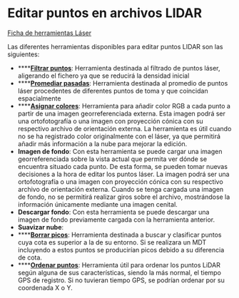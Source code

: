 # Editar puntos en archivos LIDAR

[Ficha de herramientas Láser](./)

Las diferentes herramientas disponibles para editar puntos LIDAR son las siguientes:

* \*\*\*\*[**Filtrar puntos**](../../modulo-laser/editar/filtrar-puntos.md): Herramienta destinada al filtrado de puntos láser, aligerando el fichero ya que se reducirá la densidad inicial
* \*\*\*\*[**Promediar pasadas**](../../modulo-laser/editar/promediar-pasadas.md): Herramienta destinada al promedio de puntos láser procedentes de diferentes puntos de toma y que coincidan espacialmente
* \*\*\*\*[**Asignar colores**](../../modulo-laser/editar/asignar-color-rgb-a-puntos.md): Herramienta para añadir color RGB a cada punto a partir de una imagen georreferenciada externa. Esta imagen podrá ser una ortofotografía o una imagen con proyección cónica con su respectivo archivo de orientación externa. La herramienta es útil cuando no se ha registrado color originalmente con el láser, ya que permitirá añadir más información a la nube para mejorar la edición.
* **Imagen de fondo**: Con esta herramienta se puede cargar una imagen georreferenciada sobre la vista actual que permita ver dónde se encuentra situado cada punto. De esta forma, se pueden tomar nuevas decisiones a la hora de editar los puntos láser. La imagen podrá ser una ortofotografía o una imagen con proyección cónica con su respectivo archivo de orientación externa. Cuando se tenga cargada una imagen de fondo, no se permitirá realizar giros sobre el archivo, mostrándose la información únicamente mediante una imagen cenital.
* **Descargar fondo**: Con esta herramienta se puede descargar una imagen de fondo previamente cargada con la herramienta anterior.
* **Suavizar nube**:
* \*\*\*\*[**Borrar picos**](../../modulo-laser/editar/borrar-picos.md): Herramienta destinada a buscar y clasificar puntos cuya cota es superior a la de su entorno. Si se realizara un MDT incluyendo a estos puntos se producirían picos debido a su diferencia de cota.
* \*\*\*\*[**Ordenar puntos**](../../modulo-laser/editar/ordenar-puntos-lidar.md): Herramienta útil para ordenar los puntos LiDAR según alguna de sus características, siendo la más normal, el tiempo GPS de registro. Si no tuvieran tiempo GPS, se podrían ordenar por su coordenada X o Y.

